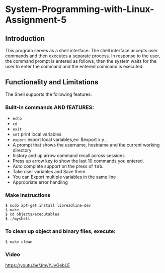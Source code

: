 # System-Programming-with-Linux-Assignment-5
## Introduction
This program serves as a shell interface. The shell interface accepts user commands and then executes a separate process. In response to the user, the command prompt is entered as follows, then the system waits for the user to enter the command and the entered command is executed.



## Functionality and Limitations
The Shell supports the following features:

### Built-in commands AND fEATURES: 
- `echo`
- `cd`
- `exit`
- `set` print local variables 
- `export` export local variables,ex: $export x y ,
- A prompt that shows the username, hostname and the current working directory
- history and <kbd>up</kbd> arrow command recall across sessions
- Press up arrow key to show the last 10 commands you entered.
- Auto complete support on the press of <kbd>tab</kbd>.
- Take user variables and Save them.
- You can Export multiple variables in the same line 
- Appropriate error handling

### Make instructions
```
$ sudo apt-get install libreadline-dev 
$ make
$ cd objects/executables
$ ./myshell
```
### To clean up object and binary files, execute:
```
$ make clean
```




### Video
https://youtu.be/JmvYJvGebLE
